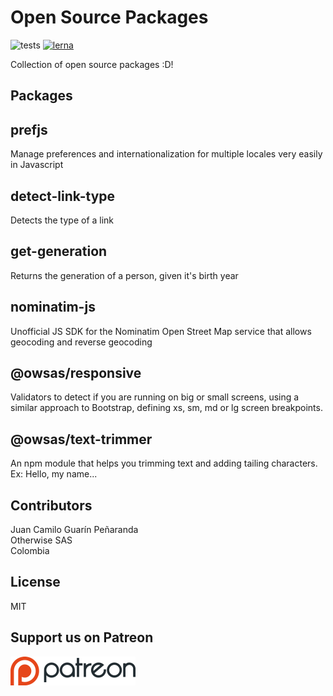 # Open Source Packages
![tests](https://travis-ci.com/owsas/opensource.svg?branch=master)
[![lerna](https://img.shields.io/badge/maintained%20with-lerna-cc00ff.svg)](https://lerna.js.org/)


Collection of open source packages :D!

## Packages

## prefjs
Manage preferences and internationalization for multiple locales very easily in Javascript

## detect-link-type
Detects the type of a link

## get-generation  
Returns the generation of a person, given it's birth year

## nominatim-js
Unofficial JS SDK for the Nominatim Open Street Map service that allows geocoding and reverse geocoding

## @owsas/responsive
Validators to detect if you are running on big or small screens, using a similar approach to Bootstrap, defining xs, sm, md or lg screen breakpoints.

## @owsas/text-trimmer
An npm module that helps you trimming text and adding tailing characters. Ex: Hello, my name...


## Contributors
Juan Camilo Guarín Peñaranda  
Otherwise SAS   
Colombia  

## License
MIT

## Support us on Patreon
[![patreon](./repo/patreon.png)](https://patreon.com/owsas)